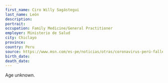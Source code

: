 ```yaml
---
first_name: Ciro Willy Sagástegui
last_name: León
description: 
portrait: 
occupation: Family Medicine/General Practitioner
employer: Ministerio de Salud
city: Chiclayo
province: 
country: Peru
source: https://www.msn.com/es-pe/noticias/otras/coronavirus-perú-fallece-otro-médico-en-chiclayo-a-causa-de-la-covid-19/ar-BB15tnXj
birth_date: 
death_date: 
---
```


Age unknown.